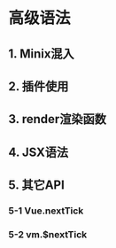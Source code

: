 # 高级语法

## 1. Minix混入



## 2. 插件使用



## 3. render渲染函数



## 4. JSX语法



## 5. 其它API

### 5-1 Vue.nextTick



### 5-2 vm.$nextTick

